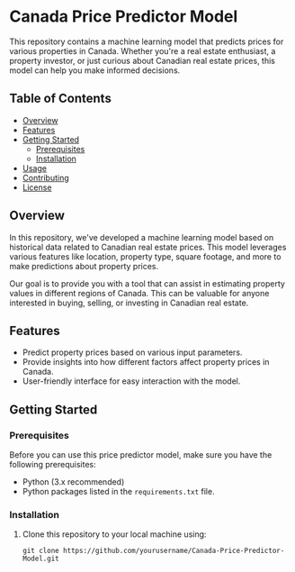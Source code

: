 # Canada Price Predictor Model

This repository contains a machine learning model that predicts prices for various properties in Canada. Whether you're a real estate enthusiast, a property investor, or just curious about Canadian real estate prices, this model can help you make informed decisions.

## Table of Contents
- [Overview](#overview)
- [Features](#features)
- [Getting Started](#getting-started)
  - [Prerequisites](#prerequisites)
  - [Installation](#installation)
- [Usage](#usage)
- [Contributing](#contributing)
- [License](#license)

## Overview

In this repository, we've developed a machine learning model based on historical data related to Canadian real estate prices. This model leverages various features like location, property type, square footage, and more to make predictions about property prices.

Our goal is to provide you with a tool that can assist in estimating property values in different regions of Canada. This can be valuable for anyone interested in buying, selling, or investing in Canadian real estate.

## Features

- Predict property prices based on various input parameters.
- Provide insights into how different factors affect property prices in Canada.
- User-friendly interface for easy interaction with the model.

## Getting Started

### Prerequisites

Before you can use this price predictor model, make sure you have the following prerequisites:

- Python (3.x recommended)
- Python packages listed in the `requirements.txt` file.

### Installation

1. Clone this repository to your local machine using:

   ```shell
   git clone https://github.com/yourusername/Canada-Price-Predictor-Model.git

